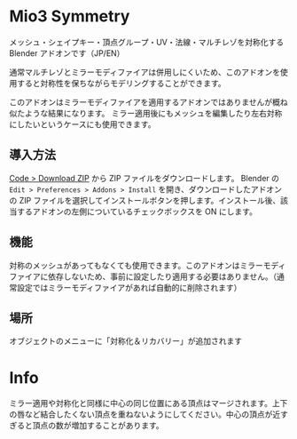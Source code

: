 # Mio3 Symmetry

メッシュ・シェイプキー・頂点グループ・UV・法線・マルチレゾを対称化する Blender アドオンです（JP/EN）

通常マルチレゾとミラーモディファイアは併用しにくいため、このアドオンを使用すると対称性を保ちながらモデリングすることができます。

このアドオンはミラーモディファイアを適用するアドオンではありませんが概ね似たような結果になります。
ミラー適用後にもメッシュを編集したり左右対称にしたいというケースにも使用できます。

## 導入方法

[Code > Download ZIP](https://github.com/mio3io/Mio3Symmetry/archive/master.zip) から ZIP ファイルをダウンロードします。
Blender の `Edit > Preferences > Addons > Install` を開き、ダウンロードしたアドオンの ZIP ファイルを選択してインストールボタンを押します。インストール後、該当するアドオンの左側についているチェックボックスを ON にします。

## 機能

対称のメッシュがあってもなくても使用できます。このアドオンはミラーモディファイアに依存しないため、事前に設定したり適用する必要はありません。（通常設定ではミラーモディファイアがあれば自動的に削除されます）

## 場所

オブジェクトのメニューに「対称化＆リカバリー」が追加されます

# Info

ミラー適用や対称化と同様に中心の同じ位置にある頂点はマージされます。上下の唇など結合したくない頂点を重ねないようにしてください。中心の頂点が近すぎると頂点の数が増加することがあります。